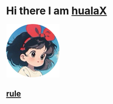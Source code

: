 # Hi there I am [hualaX](https://www.github.com/hualaX)
![image](https://raw.githubusercontent.com/hualaX/ios/main/icon/personal.png)
##  [rule](https://www.github.com/hualaX/ios/main/rule)
